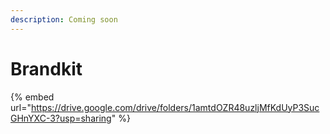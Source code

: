 ```yaml
---
description: Coming soon
---
```


# Brandkit



{% embed url="https://drive.google.com/drive/folders/1amtdOZR48uzljMfKdUyP3SucGHnYXC-3?usp=sharing" %}
